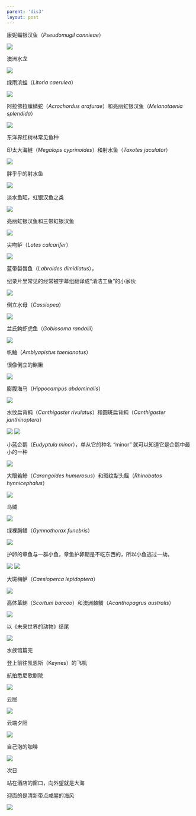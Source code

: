 ```yaml
---
parent: 'dis3'
layout: post
---
```

康妮鲻银汉鱼（<i>Pseudomugil connieae</i>）

<img class='disc' src='https://i.postimg.cc/cHKVRFNv/123.jpg'>

澳洲水龙

<img class='disc' src='https://i.postimg.cc/x8Mh7q8Y/124.jpg'>

绿雨滨蛙（<i>Litoria caerulea</i>）

<img class='disc' src='https://i.postimg.cc/wvSn0D60/125.jpg'>

阿拉佛拉瘰鳞蛇（<i>Acrochordus arafurae</i>）和亮丽虹银汉鱼（<i>Melanotaenia splendida</i>）

<img class='disc' src='https://i.postimg.cc/MZQCX3D4/126.jpg'>

东洋界红树林常见鱼种


印太大海鲢（<i>Megalops cyprinoides</i>）和射水鱼（<i>Taxotes jaculator</i>）

<img class='disc' src='https://i.postimg.cc/7Yrpz1tL/127.jpg'>

胖乎乎的射水鱼

<img class='disc' src='https://i.postimg.cc/fT71f31f/128.jpg'>

淡水鱼缸，虹银汉鱼之类

<img class='disc' src='https://i.postimg.cc/zG0M4szL/129.jpg'>

亮丽虹银汉鱼和三带虹银汉鱼

<img class='disc' src='https://i.postimg.cc/sgVq6jrd/130.jpg'>

尖吻鲈（<i>Lates calcarifer</i>）

<img class='disc' src='https://i.postimg.cc/3wN6htNt/131.jpg'>

蓝带裂唇鱼（<i>Labroides dimidiatus</i>），


纪录片里常见的经常被字幕组翻译成“清洁工鱼”的小家伙

<img class='disc' src='https://i.postimg.cc/QMzzdcWh/132.jpg'>

倒立水母（<i>Cassiopea</i>）

<img class='disc' src='https://i.postimg.cc/rmtP0zSW/133.jpg'>

兰氏鮈虾虎鱼（<i>Gobiosoma randalli</i>）

<img class='disc' src='https://i.postimg.cc/j20kzKX1/134.jpg'>

帆鲉（<i>Amblyapistus taenianotus</i>）


很像倒立的鯕鳅

<img class='disc' src='https://i.postimg.cc/Xqf1Lh1Y/135.jpg'>

膨腹海马（<i>Hippocampus abdominalis</i>）

<img class='disc' src='https://i.postimg.cc/1RwdynR1/136.jpg'>

水纹扁背鲀（<i>Canthigaster rivulatus</i>）和圆斑扁背鲀（<i>Canthigaster janthinoptera</i>）

<img class='disc' src='https://i.postimg.cc/yYKbx1Wg/137.jpg'>

<img class='disc' src='https://i.postimg.cc/J4QdBfBT/138.jpg'>

小蓝企鹅（<i>Eudyptula minor</i>），单从它的种名 “minor” 就可以知道它是企鹅中最小的一种

<img class='disc' src='https://i.postimg.cc/7ZYt1K3q/139.jpg'>

大眼若鰺（<i>Carangoides humerosus</i>）和斑纹犁头鳐（<i>Rhinobatos hynnicephalus</i>）

<img class='disc' src='https://i.postimg.cc/hGNCBgHG/140.jpg'>

乌贼

<img class='disc' src='https://i.postimg.cc/T377tn0g/141.jpg'>

绿裸胸鳝（<i>Gymnothorax funebris</i>）

<img class='disc' src='https://i.postimg.cc/9fDxKzgS/142.jpg'>

护卵的章鱼与一群小鱼，章鱼护卵期是不吃东西的，所以小鱼逃过一劫。

<img class='disc' src='https://i.postimg.cc/j5NMqmb4/143.jpg'>

<img class='disc' src='https://i.postimg.cc/RhBXWdC5/144.jpg'>

大斑梅鲈（<i>Caesioperca lepidoptera</i>）

<img class='disc' src='https://i.postimg.cc/sx4K7W1B/145.jpg'>

高体革鯻（<i>Scortum barcoo</i>）和澳洲棘鲷（<i>Acanthopagrus australis</i>）

<img class='disc' src='https://i.postimg.cc/BQJmsmw2/146.jpg'>

以《未来世界的动物》结尾

<img class='disc' src='https://i.postimg.cc/zXp0fT96/147.jpg'>

水族馆篇完


登上前往凯恩斯（Keynes）的飞机


航拍悉尼歌剧院

<img class='disc' src='https://i.postimg.cc/SxsVYJ4s/148.jpg'>

云层

<img class='disc' src='https://i.postimg.cc/9fwp1KrH/149.jpg'>

云端夕阳

<img class='disc' src='https://i.postimg.cc/Gm5KFd3j/150.jpg'>

自己泡的咖啡

<img class='disc' src='https://i.postimg.cc/sXFJLmhQ/151.jpg'>

次日


站在酒店的窗口，向外望就是大海


迎面的是清新带点咸腥的海风

<img class='disc' src='https://i.postimg.cc/C1j4p8Gv/152.jpg'>
